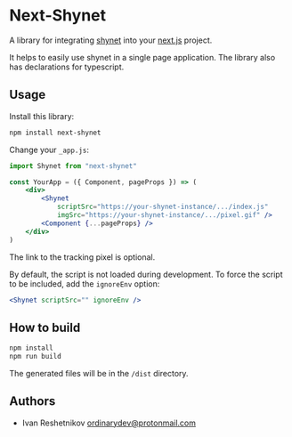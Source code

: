 # Next-Shynet

A library for integrating [shynet](https://github.com/milesmcc/shynet)
into your [next.js](https://nextjs.org/) project.

It helps to easily use shynet in a single page application.
The library also has declarations for typescript.

## Usage

Install this library:

```bash
npm install next-shynet
```

Change your `_app.js`:

```jsx
import Shynet from "next-shynet"

const YourApp = ({ Component, pageProps }) => (
    <div>
        <Shynet
            scriptSrc="https://your-shynet-instance/.../index.js"
            imgSrc="https://your-shynet-instance/.../pixel.gif" />
        <Component {...pageProps} />
    </div>
)
```

The link to the tracking pixel is optional.

By default, the script is not loaded during development.
To force the script to be included, add the `ignoreEnv` option:
```jsx
<Shynet scriptSrc="" ignoreEnv />
```

## How to build

```bash
npm install
npm run build
```

The generated files will be in the `/dist` directory.

## Authors

- Ivan Reshetnikov <ordinarydev@protonmail.com>
